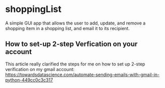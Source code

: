 # shoppingList
A simple GUI app that allows the user to add, update, and remove a shopping item
in a shopping list, and email it to its recipient.

## How to set-up 2-step Verfication on your account 
This article really clarified the steps for me on how to set up 2-step verification on my gmail account: https://towardsdatascience.com/automate-sending-emails-with-gmail-in-python-449cc0c3c317

